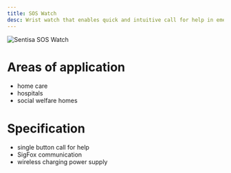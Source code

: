 ```yaml
---
title: SOS Watch
desc: Wrist watch that enables quick and intuitive call for help in emergency situations
---
```


![Sentisa SOS Watch](/img/portfolio/sos-watch/sos.png)

# Areas of application
 - home care
 - hospitals
 - social welfare homes

# Specification
 - single button call for help
 - SigFox communication
 - wireless charging power supply